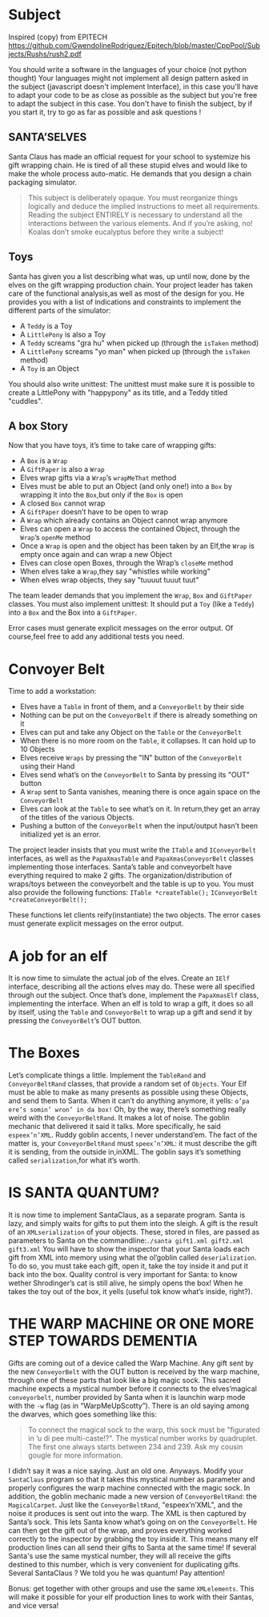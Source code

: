 
# Subject

Inspired (copy) from EPITECH https://github.com/GwendolineRodriguez/Epitech/blob/master/CppPool/Subjects/Rushs/rush2.pdf

You should write a software in the languages of your choice (not python thought)
Your languages might not implement all design pattern asked in the subject (javascript doesn't
implement Interface), in this case you'll have to adapt your code to be as close as possible as the
subject but you're free to adapt the subject in this case.
You don't have to finish the subject, by if you start it, try to go as far as possible and ask
questions !

## SANTA’SELVES

Santa Claus has made an official request for your school to systemize his gift wrapping chain.
He is tired of all these stupid elves and would like to make the whole process auto-matic.
He demands that you design a chain packaging simulator.

> This subject is deliberately opaque. You must reorganize things logically and deduce the implied
> instructions to meet all requirements. Reading the subject ENTIRELY is necessary to understand all
> the interactions between the various elements. And if you’re asking, no! Koalas don’t smoke
> eucalyptus before they write a subject!

## Toys

Santa has given you a list describing what was, up until now, done by the elves on the gift wrapping
production chain.
Your project leader has taken care of the functional analysis,as well as most of the design for you.
He provides you with a list of indications and constraints to implement the different parts of the
simulator:
  - A `Teddy` is a Toy
  - A `LittlePony` is also a Toy
  - A `Teddy` screams "gra hu" when picked up (through the `isTaken` method)
  - A `LittlePony` screams "yo man" when picked up (through the `isTaken` method)
  - A `Toy` is an Object

You should also write unittest:
The unittest must make sure it is possible to create a LittlePony with "happypony" as its title, and
a Teddy titled "cuddles".


## A box Story

Now that you have toys, it’s time to take care of wrapping gifts:
  - A `Box` is a `Wrap`
  - A `GiftPaper` is also a  `Wrap`
  - Elves wrap gifts via a `Wrap`’s `wrapMeThat` method
  - Elves must be able to put an Object (and only one!) into a `Box` by wrapping it into the
    `Box`,but only if the `Box` is open
  - A closed `Box` cannot wrap
  - A `GiftPaper` doesn’t have to be open to wrap
  - A `Wrap` which already contains an Object cannot wrap anymore
  - Elves can open a `Wrap` to access the contained Object, through the `Wrap`’s `openMe` method
  - Once a `Wrap` is open and the object has been taken by an Elf,the `Wrap` is empty once again and
    can wrap a new Object
  - Elves can close open Boxes, through the Wrap’s `closeMe` method
  - When elves take a `Wrap`,they say "whistles while working"
  - When elves wrap objects, they say "tuuuut tuuut tuut"

The team leader demands that you implement the `Wrap`, `Box` and `GiftPaper` classes.
You must also implement unittest: It should put a `Toy` (like a `Teddy`) into a `Box` and the Box
into a `GiftPaper`.

Error cases must generate explicit messages on the error output.
Of course,feel free to add any additional tests you need.

# Convoyer Belt

Time to add a workstation:
  - Elves have a `Table` in front of them, and a `ConveyorBelt` by their side
  - Nothing can be put on the `ConveyorBelt` if there is already something on it
  - Elves can put and take any Object on the `Table` or the `ConveyorBelt`
  - When there is no more room on the `Table`, it collapses. It can hold up to 10 Objects
  - Elves receive `Wraps` by pressing the "IN" button of the `ConveyorBelt` using their Hand
  - Elves send what’s on the `ConveyorBelt` to Santa by pressing its "OUT" button
  - A `Wrap` sent to Santa vanishes, meaning there is once again space on the `ConveyorBelt`
  - Elves can look at the `Table` to see what’s on it. In return,they get an array of the titles of
    the various Objects.
  - Pushing a button of the `ConveyorBelt` when the input/output hasn’t been initialized yet is an
    error.

The project leader insists that you must write the `ITable` and `IConveyorBelt` interfaces, as well
as the `PapaXmasTable` and `PapaXmasConveyorBelt` classes implementing those interfaces.
Santa’s table and conveyorbelt have everything required to make 2 gifts. The
organization/distribution of wraps/toys between the conveyorbelt and the table is up to you.
You must also provide the following functions:
  `ITable *createTable();`
  `IConveyorBelt *createConveyorBelt();`

These functions let clients reify(instantiate) the two objects.
The error cases must generate explicit messages on the error output.


# A job for an elf

It is now time to simulate the actual job of the elves.
Create an `IElf` interface, describing all the actions elves may do.
These were all specified through out the subject. Once that’s done, implement the `PapaXmasElf`
class, implementing the interface.
When an elf is told to wrap a gift, it does so all by itself, using the `Table` and `ConveyorBelt`
to wrap up a gift and send it by pressing the `ConveyorBelt`’s OUT button.

# The Boxes

Let’s complicate things a little.
Implement the `TableRand` and `ConveyorBeltRand` classes, that provide a random set of `Objects`.
Your Elf must be able to make as many presents as possible using these Objects, and send them to
Santa.
When it can’t do anything anymore, it yells: `o’pa ere’s somin’ wron’ in da box!` Oh, by the way,
there’s something really weird with the `ConveyorBeltRand`. It makes a lot of noise.
The goblin mechanic that delivered it said it talks.
More specifically, he said `espeex’n’XML`.
Ruddy goblin accents, I never understand’em. The fact of the matter is, your `ConveyorBeltRand` must
`speex’n’XML`: it must describe the gift it is sending, from the outside in,inXML.
The goblin says it’s something called `serialization`,for what it’s worth.

# IS SANTA QUANTUM?

It is now time to implement SantaClaus, as a separate program. Santa is lazy, and simply waits for
gifts to put them into the sleigh.
A gift is the result of an `XMLserialization` of your objects. These, stored in files, are passed as
parameters to Santa on the commandline:`./santa gift1.xml gift2.xml gift3.xml` You will have to show
the inspector that your Santa loads each gift from XML into memory using what the ol’goblin called
`deserialization`. To do so, you must take each gift, open it, take the toy inside it and put it
back into the box. Quality control is very important for Santa: to know wether Shrodinger’s cat is
still alive, he simply opens the box! When he takes the toy out of the box, it yells (useful tok
know what’s inside, right?).


# THE WARP MACHINE OR ONE MORE STEP TOWARDS DEMENTIA

Gifts are coming out of a device called the Warp Machine.
Any gift sent by the new `ConveyorBelt` with the OUT button is received by the warp machine, through
one of these parts that look like a big magic sock. This sacred machine expects a mystical number
before it connects to the elves’magical `conveyorbelt`, number provided by Santa when it is launchin
warp mode with the `-w` flag (as in “WarpMeUpScotty”). There is an old saying among the dwarves,
which goes something like this:

> To connect the magical sock to the warp, this sock must be "figurated in ’u di pee multi-caste!?".
> The mystical number works by quadruplet. The first one always starts between 234 and 239. Ask my
> cousin gougle for more information.

I didn’t say it was a nice saying. Just an old one.
Anyways. Modify your `SantaClaus` program so that it takes this mystical number as parameter and
properly configures the warp machine connected with the magic sock.
In addition, the goblin mechanic made a new version of `ConveyorBeltRand`: the `MagicalCarpet`.
Just like the `ConveyorBeltRand`, "espeex’n’XML", and the noise it produces is sent out into the
warp.
The XML is then captured by Santa’s sock. This lets Santa know what’s going on on the
`ConveyorBelt`. He can then get the gift out of the wrap, and proves everything worked correctly to
the inspector by grabbing the toy inside it.
This means many elf production lines can all send their gifts to Santa at the same time!
If several Santa's use the same mystical number, they will all receive the gifts destined to this
number,
which is very convenient for duplicating gifts. Several SantaClaus ? We told you he was quantum!
Pay attention!

Bonus: get together with other groups and use the same `XMLelements`. This will make it possible for
your elf production lines to work with their Santas, and vice versa!
